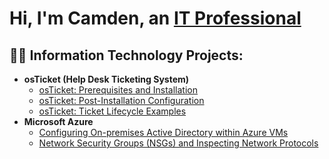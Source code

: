 <h1>Hi, I'm Camden, an <a href="https://linkedin.com/in/Josh">IT Professional</a></h1>

<h2>👨‍💻 Information Technology Projects:</h2>

- <b>osTicket (Help Desk Ticketing System)</b>
  - [osTicket: Prerequisites and Installation](https://github.com/cbh75)
  - [osTicket: Post-Installation Configuration](https://github.com/cbh75)
  - [osTicket: Ticket Lifecycle Examples](https://github.com/cbh75)
- <b>Microsoft Azure</b>
  - [Configuring On-premises Active Directory within Azure VMs](https://github.com/cbh75)
  - [Network Security Groups (NSGs) and Inspecting Network Protocols](https://github.com/cbh75)
